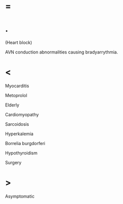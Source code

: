 # =

# .

(Heart block)

AVN conduction abnormalities causing bradyarrythmia.

# <

Myocarditis

Metoprolol

Elderly

Cardiomyopathy

Sarcoidosis

Hyperkalemia

Borrelia burgdorferi

Hypothyroidism

Surgery

# >

Asymptomatic
